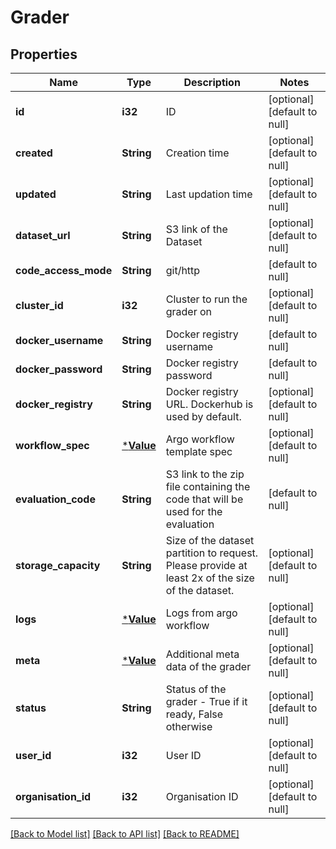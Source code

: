 # Grader

## Properties
Name | Type | Description | Notes
------------ | ------------- | ------------- | -------------
**id** | **i32** | ID | [optional] [default to null]
**created** | **String** | Creation time | [optional] [default to null]
**updated** | **String** | Last updation time | [optional] [default to null]
**dataset_url** | **String** | S3 link of the Dataset | [optional] [default to null]
**code_access_mode** | **String** | git/http | [default to null]
**cluster_id** | **i32** | Cluster to run the grader on | [optional] [default to null]
**docker_username** | **String** | Docker registry username | [default to null]
**docker_password** | **String** | Docker registry password | [default to null]
**docker_registry** | **String** | Docker registry URL. Dockerhub is used by default. | [optional] [default to null]
**workflow_spec** | [***Value**](Value.md) | Argo workflow template spec | [optional] [default to null]
**evaluation_code** | **String** | S3 link to the zip file containing the code that will be used for the evaluation | [default to null]
**storage_capacity** | **String** | Size of the dataset partition to request. Please provide at least 2x of the size of the dataset. | [optional] [default to null]
**logs** | [***Value**](Value.md) | Logs from argo workflow | [optional] [default to null]
**meta** | [***Value**](Value.md) | Additional meta data of the grader | [optional] [default to null]
**status** | **String** | Status of the grader - True if it ready, False otherwise | [optional] [default to null]
**user_id** | **i32** | User ID | [optional] [default to null]
**organisation_id** | **i32** | Organisation ID | [optional] [default to null]

[[Back to Model list]](../README.md#documentation-for-models) [[Back to API list]](../README.md#documentation-for-api-endpoints) [[Back to README]](../README.md)


